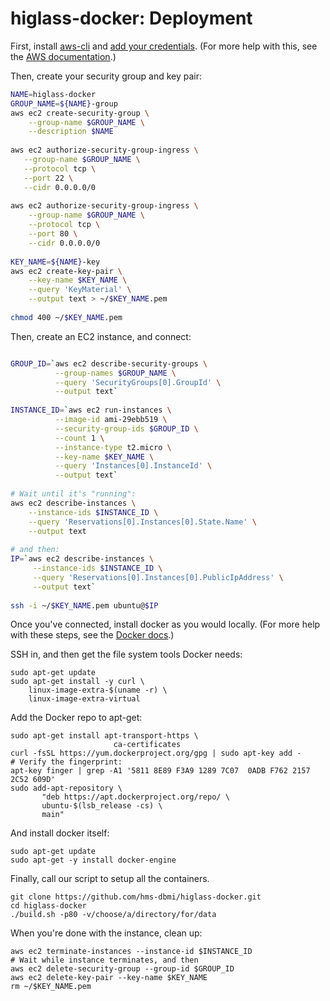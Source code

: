 # higlass-docker: Deployment

First, install [aws-cli](https://aws.amazon.com/cli/) and 
[add your credentials](http://docs.aws.amazon.com/cli/latest/userguide/cli-chap-getting-started.html#cli-quick-configuration).
(For more help with this, see the [AWS documentation](http://docs.aws.amazon.com/cli/latest/userguide/tutorial-ec2-ubuntu.html).)

Then, create your security group and key pair:
```bash
NAME=higlass-docker
GROUP_NAME=${NAME}-group
aws ec2 create-security-group \
    --group-name $GROUP_NAME \
    --description $NAME
    
aws ec2 authorize-security-group-ingress \
   --group-name $GROUP_NAME \
   --protocol tcp \
   --port 22 \
   --cidr 0.0.0.0/0
   
aws ec2 authorize-security-group-ingress \
    --group-name $GROUP_NAME \
    --protocol tcp \
    --port 80 \
    --cidr 0.0.0.0/0
    
KEY_NAME=${NAME}-key
aws ec2 create-key-pair \
    --key-name $KEY_NAME \
    --query 'KeyMaterial' \
    --output text > ~/$KEY_NAME.pem
    
chmod 400 ~/$KEY_NAME.pem
```

Then, create an EC2 instance, and connect:
```bash

GROUP_ID=`aws ec2 describe-security-groups \
          --group-names $GROUP_NAME \
          --query 'SecurityGroups[0].GroupId' \
          --output text`
          
INSTANCE_ID=`aws ec2 run-instances \
          --image-id ami-29ebb519 \
          --security-group-ids $GROUP_ID \
          --count 1 \
          --instance-type t2.micro \
          --key-name $KEY_NAME \
          --query 'Instances[0].InstanceId' \
          --output text`
          
# Wait until it's "running":
aws ec2 describe-instances \
    --instance-ids $INSTANCE_ID \
    --query 'Reservations[0].Instances[0].State.Name' \
    --output text
    
# and then:
IP=`aws ec2 describe-instances \
     --instance-ids $INSTANCE_ID \
     --query 'Reservations[0].Instances[0].PublicIpAddress' \
     --output text`
     
ssh -i ~/$KEY_NAME.pem ubuntu@$IP
```

Once you've connected, install docker as you would locally.
(For more help with these steps, see the
[Docker docs](https://docs.docker.com/engine/installation/linux/ubuntu/).)

SSH in, and then get the file system tools Docker needs:
```
sudo apt-get update
sudo apt-get install -y curl \
    linux-image-extra-$(uname -r) \
    linux-image-extra-virtual
```
Add the Docker repo to apt-get:
```
sudo apt-get install apt-transport-https \
                       ca-certificates
curl -fsSL https://yum.dockerproject.org/gpg | sudo apt-key add -
# Verify the fingerprint:
apt-key finger | grep -A1 '5811 8E89 F3A9 1289 7C07  0ADB F762 2157 2C52 609D'
sudo add-apt-repository \
       "deb https://apt.dockerproject.org/repo/ \
       ubuntu-$(lsb_release -cs) \
       main"
```
And install docker itself:
```
sudo apt-get update
sudo apt-get -y install docker-engine
```

Finally, call our script to setup all the containers.
```
git clone https://github.com/hms-dbmi/higlass-docker.git
cd higlass-docker
./build.sh -p80 -v/choose/a/directory/for/data
```

When you're done with the instance, clean up:
```
aws ec2 terminate-instances --instance-id $INSTANCE_ID
# Wait while instance terminates, and then
aws ec2 delete-security-group --group-id $GROUP_ID
aws ec2 delete-key-pair --key-name $KEY_NAME
rm ~/$KEY_NAME.pem
```
